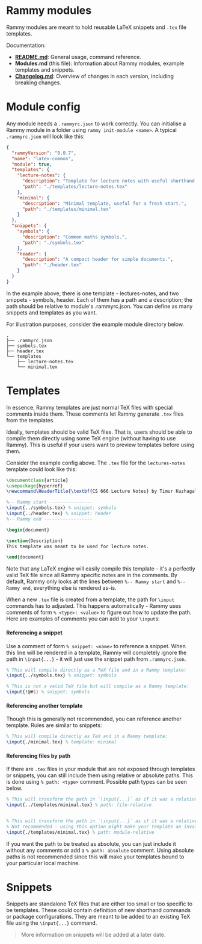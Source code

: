# Rammy modules

Rammy modules are meant to hold reusable LaTeX snippets and `.tex` file templates.

Documentation:
* **[README.md](./README.md)**: General usage, command reference.
* **Modules.md** (this file): Information about Rammy modules, example templates and snippets.
* **[Changelog.md](./Changelog.md)**: Overview of changes in each version, including breaking changes.

# Module config

Any module needs a `.rammyrc.json` to work correctly. You can initialise a Rammy module in a folder using 
`rammy init-module <name>`. A typical `.rammyrc.json` will look like this:

```json
{
  "rammyVersion": "0.0.7",
  "name": "latex-common",
  "module": true,
  "templates": {
    "lecture-notes": {
      "description": "Template for lecture notes with useful shorthand commands.",
      "path": "./templates/lecture-notes.tex"  
    },
    "minimal": {
      "description": "Minimal template, useful for a fresh start.",
      "path": "./templates/minimal.tex"
    }
  },
  "snippets": {
    "symbols": {
      "description": "Common maths symbols.",
      "path": "./symbols.tex"  
    },
    "header": {
      "description": "A compact header for simple documents.",
      "path": "./header.tex"  
    }
  }
}
```

In the example above, there is one template - lectures-notes, and two snippets - symbols, header. Each of them has a
path and a description; the path should be relative to module's .rammyrc.json. You can define as many snippets and 
templates as you want.

For illustration purposes, consider the example module directory below.

```
.
├── .rammyrc.json
├── symbols.tex
├── header.tex
└── templates
    ├── lecture-notes.tex
    └── minimal.tex
```

# Templates

In essence, Rammy templates are just normal TeX files with special comments inside them. These comments let Rammy 
generate `.tex` files from the templates.

Ideally, templates should be valid TeX files. That is, users should be able to compile them directly using some TeX 
engine (without having to use Rammy). This is useful if your users want to preview templates before using them.

Consider the example config above. The `.tex` file for the `lectures-notes` template could look like this:

```latex
\documentclass{article}
\usepackage{hyperref}
\newcommand\HeaderTitle{\textbf{CS 666 Lecture Notes} by Timur Kuzhagaliyev}

%-- Rammy start ----------------
\input{../symbols.tex} % snippet: symbols
\input{../header.tex} % snippet: header
%-- Rammy end ------------------

\begin{document}

\section{Description}
This template was meant to be used for lecture notes.

\end{document}
```

Note that any LaTeX engine will easily compile this template - it's a perfectly valid TeX file since all Rammy specific
notes are in the comments. By default, Rammy only looks at the lines between `%-- Rammy start` and `%-- Rammy end`,
everything else is rendered as-is.

When a new `.tex` file is created from a template, the path for `\input` commands has to adjusted. This happens
automatically - Rammy uses comments of form `% <type>: <value>` to figure out how to update the path. Here are examples
of comments you can add to your `\input`s:

#### Referencing a snippet

Use a comment of form `% snippet: <name>` to reference a snippet. When this line will be rendered in a template, Rammy
will completely ignore the path in `\input{...}` - it will just use the snippet path from `.rammyrc.json`.
```latex
% This will compile directly as a TeX file and in a Rammy template:
\input{../symbols.tex} % snippet: symbols

% This is not a valid TeX file but will compile as a Rammy template:
\input{!@#$} % snippet: symbols
```

#### Referencing another template

Though this is generally not recommended, you can reference another template. Rules are similar to snippets:
```latex
% This will compile directly as TeX and in a Rammy template:
\input{./minimal.tex} % template: minimal
```

#### Referencing files by path

If there are `.tex` files in your module that are not exposed through templates or snippets, you can still include them
using relative or absolute paths. This is done using `% path: <type>` comment. Possible path types can be seen below.

```latex
% This will transform the path in `\input{...}` as if it was a relative to the current template.
\input{../templates/minimal.tex} % path: file-relative


% This will transform the path in `\input{...}` as if it was a relative to the current module.
% Not recommended - using this option might make your template an invalid TeX file.
\input{./templates/minimal.tex} % path: module-relative
```

If you want the path to be treated as absolute, you can just include it without any comments or add a `% path: absolute`
comment. Using absolute paths is not recommended since this will make your templates bound to your particular local
machine.


# Snippets

Snippets are standalone TeX files that are either too small or too specific to be templates. These could contain 
definition of new shorthand commands or package configurations. They are meant to be added to an existing TeX file 
using the `\input{...}` command.

> More information on snippets will be added at a later date.